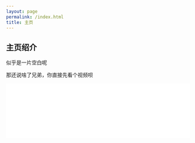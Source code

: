 ```yaml
---
layout: page
permalink: /index.html
title: 主页
---
```


## 主页绍介

似乎是一片空白呢

那还说啥了兄弟，你直接先看个视频呗

<iframe src="//player.bilibili.com/player.html?isOutside=true&aid=115088597982963&bvid=BV1mKeRziEmG&cid=31932285487&page=1&high_quality=1&danmaku=0&muted=false" allowfullscreen="allowfullscreen" width="100%" scrolling="no" frameborder="0" sandbox="allow-top-navigation allow-same-origin allow-forms allow-scripts"></iframe>
<br>
